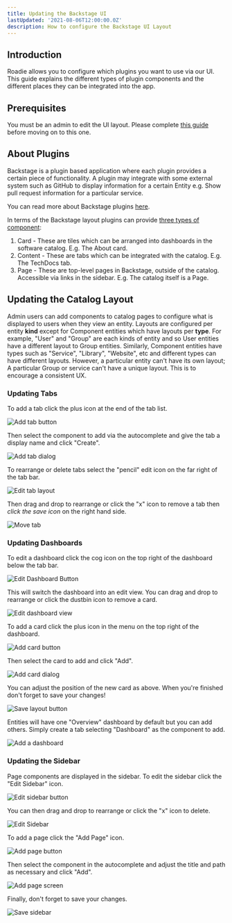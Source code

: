 ```yaml
---
title: Updating the Backstage UI
lastUpdated: '2021-08-06T12:00:00.0Z'
description: How to configure the Backstage UI Layout
---
```


## Introduction

Roadie allows you to configure which plugins you want to use via our UI. This guide explains the different types of
plugin components and the different places they can be integrated into the app.

## Prerequisites

You must be an admin to edit the UI layout. Please complete [this guide](/docs/getting-started/getting-started-for-admins/) before moving on to this one.

## About Plugins

Backstage is a plugin based application where each plugin provides a certain piece of functionality. A plugin may
integrate with some external system such as GitHub to display information for a certain Entity e.g. Show pull request
information for a particular service. 

You can read more about Backstage plugins [here](https://backstage.io/docs/plugins/).

In terms of the Backstage layout plugins can provide [three types of component](https://backstage.io/docs/plugins/composability#naming-patterns):
1. Card - These are tiles which can be arranged into dashboards in the software catalog. E.g. The About card.
2. Content - These are tabs which can be integrated with the catalog. E.g. The TechDocs tab.
3. Page - These are top-level pages in Backstage, outside of the catalog. Accessible via links in the sidebar. E.g. The catalog itself is a Page.

## Updating the Catalog Layout

Admin users can add components to catalog pages to configure what is displayed to users when they view an entity. Layouts are configured
per entity **kind** except for Component entities which have layouts per **type**. For example, "User" and "Group" are each kinds
of entity and so User entities have a different layout to Group entities. Similarly, Component entities have types such
as "Service", "Library", "Website", etc and different types can have different layouts. However, a particular entity can't
have its own layout; A particular Group or service can't have a unique layout. This is to encourage a consistent UX.

### Updating Tabs

To add a tab click the plus icon at the end of the tab list.

![Add tab button](./add-tab-button.png)

Then select the component to add via the autocomplete and give the tab a display name and click "Create".

![Add tab dialog](./add-tab-screen.png)

To rearrange or delete tabs select the "pencil" edit icon on the far right of the tab bar.

![Edit tab layout](./edit-tab-layout.png)

Then drag and drop to rearrange or click the "x" icon to remove a tab then *click the save icon* on the right hand side.

![Move tab](./move-tab.png)

### Updating Dashboards

To edit a dashboard click the cog icon on the top right of the dashboard below the tab bar.

![Edit Dashboard Button](./edit-grid-button.png)

This will switch the dashboard into an edit view. You can drag and drop to rearrange or click the dustbin icon to remove a card. 

![Edit dashboard view](./move-card.png)

To add a card click the plus icon in the menu on the top right of the dashboard.

![Add card button](./add-card-button.png)

Then select the card to add and click "Add".

![Add card dialog](./add-card-dialog.png)

You can adjust the position of the new card as above. When you're finished don't forget to save your changes!

![Save layout button](./save-layout-button.png)

Entities will have one "Overview" dashboard by default but you can add others. Simply create a tab selecting "Dashboard" as the component to add. 

![Add a dashboard](./add-dashboard.png)

### Updating the Sidebar

Page components are displayed in the sidebar. To edit the sidebar click the "Edit Sidebar" icon.

![Edit sidebar button](./edit-pages-button.png)

You can then drag and drop to rearrange or click the "x" icon to delete.

![Edit Sidebar](./move-page.png)

To add a page click the "Add Page" icon.

![Add page button](./add-page-button.png)

Then select the component in the autocomplete and adjust the title and path as necessary and click "Add".

![Add page screen](./add-page.png)

Finally, don't forget to save your changes.

![Save sidebar](./save-sidebar.png)
